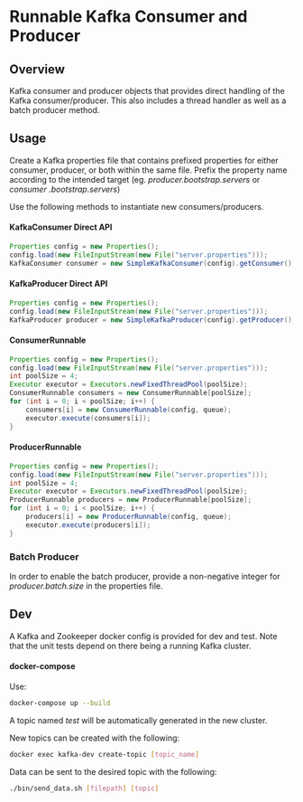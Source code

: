# Runnable Kafka Consumer and Producer 

## Overview
Kafka consumer and producer objects that provides direct handling of the Kafka consumer/producer. This also
 includes a thread handler as well as a batch producer method.
 
## Usage
Create a Kafka properties file that contains prefixed properties for either consumer, producer, or both within the
 same file. Prefix the property name according to the intended target (eg. _producer.bootstrap.servers_ or _consumer
 .bootstrap.servers_) 
 
Use the following methods to instantiate new consumers/producers.

#### KafkaConsumer Direct API
```java
Properties config = new Properties();
config.load(new FileInputStream(new File("server.properties")));
KafkaConsumer consumer = new SimpleKafkaConsumer(config).getConsumer(); 
```

#### KafkaProducer Direct API
```java
Properties config = new Properties();
config.load(new FileInputStream(new File("server.properties")));
KafkaProducer producer = new SimpleKafkaProducer(config).getProducer(); 
```

#### ConsumerRunnable
```java
Properties config = new Properties();
config.load(new FileInputStream(new File("server.properties")));
int poolSize = 4;
Executor executor = Executors.newFixedThreadPool(poolSize);
ConsumerRunnable consumers = new ConsumerRunnable[poolSize];
for (int i = 0; i < poolSize; i++) {
    consumers[i] = new ConsumerRunnable(config, queue);
    executor.execute(consumers[i]);
}
```

#### ProducerRunnable
```java
Properties config = new Properties();
config.load(new FileInputStream(new File("server.properties")));
int poolSize = 4;
Executor executor = Executors.newFixedThreadPool(poolSize);
ProducerRunnable producers = new ProducerRunnable[poolSize];
for (int i = 0; i < poolSize; i++) {
    producers[i] = new ProducerRunnable(config, queue);
    executor.execute(producers[i]);
}
```

### Batch Producer
In order to enable the batch producer, provide a non-negative integer for _*producer.batch.size*_ in the properties
 file.
 
## Dev
A Kafka and Zookeeper docker config is provided for dev and test. Note that the unit tests depend on there being a
 running Kafka cluster.

#### docker-compose 
Use:
```bash
docker-compose up --build
```

A topic named _test_ will be automatically generated in the new cluster. 

New topics can be created with the following:
```bash
docker exec kafka-dev create-topic [topic_name]
``` 

Data can be sent to the desired topic with the following:
```bash
./bin/send_data.sh [filepath] [topic]
```